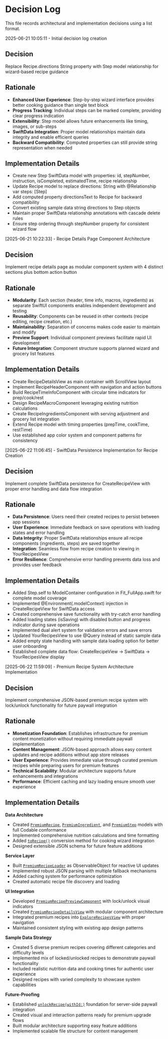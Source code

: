 # Decision Log

This file records architectural and implementation decisions using a list format.

2025-06-21 10:05:11 - Initial decision log creation

## Decision

Replace Recipe.directions String property with Step model relationship for wizard-based recipe guidance

## Rationale

- **Enhanced User Experience**: Step-by-step wizard interface provides better cooking guidance than single text block
- **Progress Tracking**: Individual steps can be marked complete, providing clear progress indication
- **Extensibility**: Step model allows future enhancements like timing, images, or sub-steps
- **SwiftData Integration**: Proper model relationships maintain data integrity and enable efficient queries
- **Backward Compatibility**: Computed properties can still provide string representation when needed

## Implementation Details

- Create new Step SwiftData model with properties: id, stepNumber, instruction, isCompleted, estimatedTime, recipe relationship
- Update Recipe model to replace directions: String with @Relationship var steps: [Step]
- Add computed property directionsText to Recipe for backward compatibility
- Convert existing sample data string directions to Step objects
- Maintain proper SwiftData relationship annotations with cascade delete rules
- Ensure step ordering through stepNumber property for consistent wizard flow

[2025-06-21 10:22:33] - Recipe Details Page Component Architecture

## Decision

Implement recipe details page as modular component system with 4 distinct sections plus bottom action button

## Rationale

- **Modularity**: Each section (header, time info, macros, ingredients) as separate SwiftUI components enables independent development and testing
- **Reusability**: Components can be reused in other contexts (recipe editing, recipe creation, etc.)
- **Maintainability**: Separation of concerns makes code easier to maintain and modify
- **Preview Support**: Individual component previews facilitate rapid UI development
- **Future Integration**: Component structure supports planned wizard and grocery list features

## Implementation Details

- Create RecipeDetailsView as main container with ScrollView layout
- Implement RecipeHeaderComponent with navigation and action buttons
- Build RecipeTimeInfoComponent with circular time indicators for prep/cook/rest
- Design RecipeMacroComponent leveraging existing nutrition calculations
- Create RecipeIngredientsComponent with serving adjustment and grocery list integration
- Extend Recipe model with timing properties (prepTime, cookTime, restTime)
- Use established app color system and component patterns for consistency

[2025-06-22 11:06:45] - SwiftData Persistence Implementation for Recipe Creation

## Decision

Implement complete SwiftData persistence for CreateRecipeView with proper error handling and data flow integration

## Rationale

- **Data Persistence**: Users need their created recipes to persist between app sessions
- **User Experience**: Immediate feedback on save operations with loading states and error handling
- **Data Integrity**: Proper SwiftData relationships ensure all recipe components (ingredients, steps) are saved together
- **Integration**: Seamless flow from recipe creation to viewing in YourRecipesView
- **Error Resilience**: Comprehensive error handling prevents data loss and provides user feedback

## Implementation Details

- Added Step.self to ModelContainer configuration in Fit_FullApp.swift for complete model coverage
- Implemented @Environment(\.modelContext) injection in CreateRecipeView for SwiftData access
- Created comprehensive save functionality with try-catch error handling
- Added loading states (isSaving) with disabled button and progress indicator during save operations
- Implemented dual alert system for validation errors and save errors
- Updated YourRecipesView to use @Query instead of static sample data
- Added empty state handling with sample data loading option for better user onboarding
- Established complete data flow: CreateRecipeView → SwiftData → YourRecipesView display

[2025-06-22 11:59:09] - Premium Recipe System Architecture Implementation

## Decision

Implement comprehensive JSON-based premium recipe system with lock/unlock functionality for future paywall integration

## Rationale

- **Monetization Foundation**: Establishes infrastructure for premium content monetization without requiring immediate paywall implementation
- **Content Management**: JSON-based approach allows easy content updates and recipe additions without app store releases
- **User Experience**: Provides immediate value through curated premium recipes while preparing users for premium features
- **Technical Scalability**: Modular architecture supports future enhancements and integrations
- **Performance**: Efficient caching and lazy loading ensure smooth user experience

## Implementation Details

**Data Architecture**

- Created [`PremiumRecipe`](Fit&Full/Model/RecipeModels.swift:14), [`PremiumIngredient`](Fit&Full/Model/RecipeModels.swift:126), and [`PremiumStep`](Fit&Full/Model/RecipeModels.swift:153) models with full Codable conformance
- Implemented comprehensive nutrition calculations and time formatting
- Added [`toRecipe()`](Fit&Full/Model/RecipeModels.swift:88) conversion method for cooking wizard integration
- Designed extensible JSON schema for future feature additions

**Service Layer**

- Built [`PremiumRecipeLoader`](Fit&Full/Model/RecipeModels.swift:168) as ObservableObject for reactive UI updates
- Implemented robust JSON parsing with multiple fallback mechanisms
- Added caching system for performance optimization
- Created automatic recipe file discovery and loading

**UI Integration**

- Developed [`PremiumRecipePreviewComponent`](Fit&Full/View/PremiumRecipePreviewComponent.swift) with lock/unlock visual indicators
- Created [`PremiumRecipeDetailsView`](Fit&Full/View/PremiumRecipeDetailsView.swift) with modular component architecture
- Integrated premium recipes into [`ExploreRecipesView`](Fit&Full/View/ExploreRecipesView.swift) with proper navigation
- Maintained consistent styling with existing app design patterns

**Sample Data Strategy**

- Created 5 diverse premium recipes covering different categories and difficulty levels
- Implemented mix of locked/unlocked recipes to demonstrate paywall functionality
- Included realistic nutrition data and cooking times for authentic user experience
- Designed recipes with varied complexity to showcase system capabilities

**Future-Proofing**

- Established [`unlockRecipe(withId:)`](Fit&Full/Model/RecipeModels.swift:273) foundation for server-side paywall integration
- Created visual and interaction patterns ready for premium upgrade flows
- Built modular architecture supporting easy feature additions
- Implemented scalable file structure for content management
